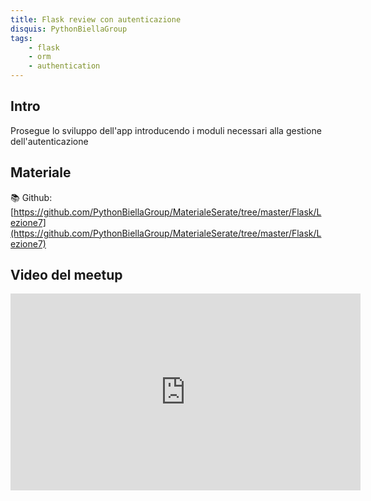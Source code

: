 ```yaml
---
title: Flask review con autenticazione
disquis: PythonBiellaGroup
tags:
    - flask
    - orm
    - authentication
---
```

## Intro

Prosegue lo sviluppo dell'app introducendo i moduli necessari alla gestione dell'autenticazione

## Materiale

📚 Github:
[https://github.com/PythonBiellaGroup/MaterialeSerate/tree/master/Flask/Lezione7](https://github.com/PythonBiellaGroup/MaterialeSerate/tree/master/Flask/Lezione7)

## Video del meetup

<iframe width="560" height="315" src="https://www.youtube.com/embed/bwOsvfnOjVo?si=HT3d6wQnKcOk2ZYZ" title="YouTube video player" frameborder="0" allow="accelerometer; autoplay; clipboard-write; encrypted-media; gyroscope; picture-in-picture; web-share" allowfullscreen></iframe>